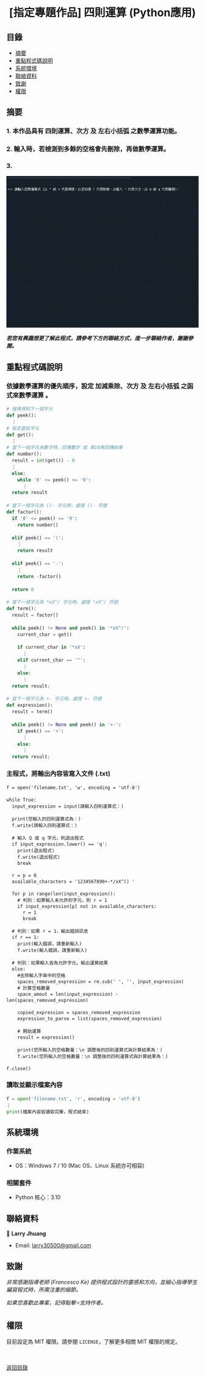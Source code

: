 <h1 align="center">
  <br>
  [指定專題作品] 四則運算 (Python應用)
</h1>


## 目錄
* [摘要](#摘要)
* [重點程式碼說明](#重點說明)
* [系統環境](#系統環境)
* [聯絡資料](#聯絡資料)
* [致謝](#致謝)
* [權限](#權限)


## 摘要
### 1. 本作品具有 四則運算、次方 及 左右小括弧 之數學運算功能。
### 2. 輸入時，若檢測到多餘的空格會先刪除，再做數學運算。
### 3.

![arithmetic_python](images/arithmetic_python.gif)

<strong><em>若您有興趣想更了解此程式，請參考下方的聯絡方式，進一步聯絡作者，謝謝參閱。</em></strong>


## 重點程式碼說明
### 依據數學運算的優先順序，設定 加減乘除、次方 及 左右小括弧 之函式來數學運算 。
  ```python
  # 搜尋得知下一個字元
  def peek():
    ⋮
  # 取走當前字元
  def get():
    ⋮
  # 當下一個字元為數字時，回傳數字 或 乘10再回傳結果
  def number():
    result = int(get()) - 0
    ⋮
    else:
      while '0' <= peek() <= '9':
        ⋮
    return result

  # 當下一個字元為 ()- 字元時，處理 ()- 符號       
  def factor():  
    if '0' <= peek() <= '9':
      return number()

    elif peek() == '(':
      ⋮
      return result

    elif peek() == '-':
      ⋮
      return -factor()

    return 0

  # 當下一個字元為 *xX^/ 字元時，處理 *xX^/ 符號
  def term():
    result = factor()

    while peek() != None and peek() in '*xX^/':
      current_char = get()

      if current_char in '*xX':
        ⋮
      elif current_char == '^':
        ⋮
      else:
        ⋮
    return result;

  # 當下一個字元為 +- 字元時，處理 +- 符號
  def expression():
    result = term()

    while peek() != None and peek() in '+-':
      if peek() == '+':
        ⋮
      else:
        ⋮
    return result;
  ```

### 主程式，將輸出內容皆寫入文件 (.txt)
  ```pytohn
  f = open('filename.txt', 'w', encoding = 'utf-8')

  while True:
    input_expression = input(請輸入四則運算式：)

    print(您輸入的四則運算式為：)
    f.write(請輸入四則運算式：)

    # 輸入 Q 或 q 字元，則退出程式
    if input_expression.lower() == 'q':
      print(退出程式)
      f.write(退出程式)
      break

    r = p = 0
    available_characters = '1234567890+-*/xX^() '

    for p in range(len(input_expression)):
      # 判別：如果輸入未允許的字元，則 r = 1
      if input_expression[p] not in available_characters:
        r = 1
        break

    # 判別：如果 r = 1，輸出錯誤訊息
    if r == 1:
      print(輸入錯誤，請重新輸入)
      f.write(輸入錯誤，請重新輸入)

    # 判別：如果輸入皆為允許字元，輸出運算結果
    else:
      #去除輸入字串中的空格
      spaces_removed_expression = re.sub(' ', '', input_expression)
      # 計算空格數量
      space_amout = len(input_expression) - len(spaces_removed_expression)

      copied_expression = spaces_removed_expression
      expression_to_parse = list(spaces_removed_expression)

      # 開始運算
      result = expression()

      print(您所輸入的空格數量：\n 調整後的四則運算式與計算結果為：)
      f.write(您所輸入的空格數量：\n 調整後的四則運算式與計算結果為：)

  f.close()

  ```
  
### 讀取並顯示檔案內容
  ```python
  f = open('filename.txt', 'r', encoding = 'utf-8')
  ⋮
  print(檔案內容皆讀取完畢，程式結束)
  ```
  

## 系統環境
### 作業系統
* OS：Windows 7 / 10 (Mac OS、Linux 系統亦可相容)

### 相關套件
* Python 核心：3.10


## 聯絡資料
👤 **Larry Jhuang**
  * Email: larry30500@gmail.com


## 致謝
*非常感謝指導老師 (Francesco Ke) 提供程式設計的靈感和方向，並細心指導學生編寫程式時，所需注重的細節。*

*如果您喜歡此專案，記得點擊⭐️支持作者。*


## 權限
目前設定為 MIT 權限。請參閱 `LICENSE`，了解更多相關 MIT 權限的規定。

<br><br>[返回目錄](#目錄)
